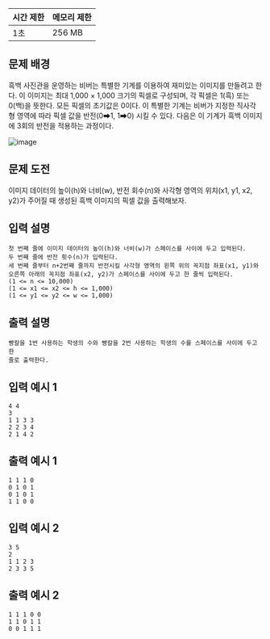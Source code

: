 | 시간 제한 | 메모리 제한 |
| --- | --- |
| 1초 | 256 MB |

## 문제 배경

흑백 사진관을 운영하는 비버는 특별한 기계를 이용하여 재미있는 이미지를 만들려고 한다. 이 이미지는 최대 1,000 × 1,000 크기의 픽셀로 구성되며, 각 픽셀은 1(흑) 또는 0(백)을 뜻한다. 모든 픽셀의 초기값은 0이다. 이 특별한 기계는 비버가 지정한 직사각형 영역에 따라 픽셀 값을 반전(0➡1, 1➡0) 시킬 수 있다. 다음은 이 기계가 흑백 이미지에 3회의 반전을 적용하는 과정이다.

![image](https://github.com/wkdtjdwns/Python/assets/128266768/ffe5d12e-0139-40ee-b7a3-2c3ed0599e19)

## 문제 도전

이미지 데이터의 높이(h)와 너비(w), 반전 회수(n)와 사각형 영역의 위치(x1, y1, x2, y2)가 주어질
때 생성된 흑백 이미지의 픽셀 값을 출력해보자.

## **입력 설명**

```
첫 번째 줄에 이미지 데이터의 높이(h)와 너비(w)가 스페이스를 사이에 두고 입력된다.
두 번째 줄에 반전 횟수(n)가 입력된다.
세 번째 줄부터 n+2번째 줄까지 반전시킬 사각형 영역의 왼쪽 위의 꼭지점 좌표(x1, y1)와 오른쪽 아래의 꼭지점 좌표(x2, y2)가 스페이스를 사이에 두고 한 줄씩 입력된다.
(1 <= n <= 10,000)
(1 <= x1 <= x2 <= h <= 1,000)
(1 <= y1 <= y2 <= w <= 1,000)
```

## 출력 **설명**

```
빵칼을 1번 사용하는 학생의 수와 빵칼을 2번 사용하는 학생의 수를 스페이스를 사이에 두고 한
줄로 출력한다.
```

## **입력 예시 1**

```
4 4
3
1 1 3 3
2 2 3 4
2 1 4 2
```

## **출력 예시 1**

```
1 1 1 0
0 1 0 1
0 1 0 1
1 1 0 0
```

## **입력 예시 2**

```
3 5
2
1 1 2 3
2 3 3 5
```

## **출력 예시 2**

```
1 1 1 0 0
1 1 0 1 1
0 0 1 1 1
```
